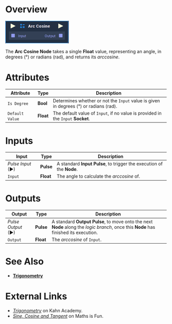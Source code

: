 # Overview

![](../../../.gitbook/assets/node-arc-cosine.png)

The **Arc Cosine Node** takes a single **Float** value, representing an angle, in degrees (°) or radians (rad), and returns its *arccosine*.

# Attributes

|Attribute|Type|Description|
|---|---|---|
|`Is Degree`|**Bool**|Determines whether or not the `Input` value is given in degrees (°) or radians (rad).|
|`Default Value`|**Float**|The default value of `Input`, if no value is provided in the `Input` **Socket**.|

# Inputs

|Input|Type|Description|
|---|---|---|
|*Pulse Input* (►)|**Pulse**|A standard **Input Pulse**, to trigger the execution of the **Node**.|
|`Input`|**Float**|The angle to calculate the *arccosine* of.|

# Outputs

|Output|Type|Description|
|---|---|---|
|*Pulse Output* (►)|**Pulse**|A standard **Output Pulse**, to move onto the next **Node** along the *logic branch*, once this **Node** has finished its execution.|
|`Output`|**Float**|The *arccosine* of `Input`.|

# See Also

- [**Trigonometry**](README.md)

# External Links
- [*Trigonometry*](https://www.khanacademy.org/math/trigonometry) on Kahn Academy.
- [*Sine, Cosine and Tangent*](https://www.mathsisfun.com/sine-cosine-tangent.html) on Maths is Fun.